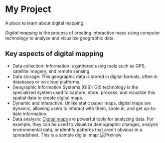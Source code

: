 # My Project

A place to learn about digital mapping.

*Digital mapping* is the process of creating interactive maps using computer technology to analyze and visualize geographic data.

## Key aspects of digital mapping
   - Data collection: Information is gathered using tools such as GPS, satellite imagery, and remote sensing.
   - Data storage: This geographic data is stored in digital formats, often in databases or on cloud platforms. 
   - Geographic Information Systems (GIS): GIS technology is the specialized system used to capture, store, process, and visualize this spatial data to create digital maps. 
   - Dynamic and interactive: Unlike static paper maps, digital maps are dynamic, allowing users to interact with them, zoom in, and get up-to-date information. 
   - Data analysis: [Digital maps](https://maptelligent.com/blog/what-is-digital-mapping/) are powerful tools for analyzing data. For example, they can be used to visualize demographic changes, analyze environmental data, or identify patterns that aren't obvious in a spreadsheet. 
This is a sample digital map:
![Preview](https://www.google.com/maps/place/Princeton+Public+Library/@40.351615,-74.6628423,16z/data=!4m14!1m7!3m6!1s0x89c3e6c1cba420fd:0x8d8d41e22acbfb22!2sPrinceton+Public+Library!8m2!3d40.351615!4d-74.660262!16zL20vMDk2dzgz!3m5!1s0x89c3e6c1cba420fd:0x8d8d41e22acbfb22!8m2!3d40.351615!4d-74.660262!16zL20vMDk2dzgz?entry=ttu&g_ep=EgoyMDI1MTAxNC4wIKXMDSoASAFQAw%3D%3D)
